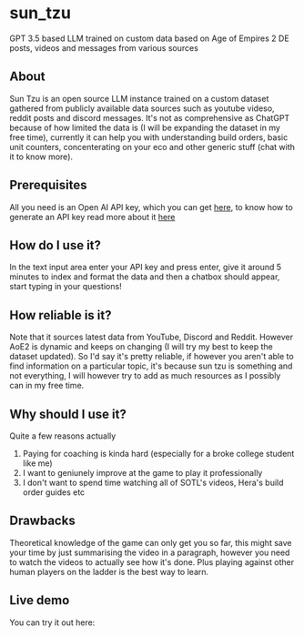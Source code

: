 # sun_tzu
GPT 3.5 based LLM trained on custom data based on Age of Empires 2 DE posts, videos and messages from various sources

## About
Sun Tzu is an open source LLM instance trained on a custom dataset gathered from publicly available data sources such as youtube videso, reddit posts and discord messages.
It's not as comprehensive as ChatGPT because of how limited the data is (I will be expanding the dataset in my free time), currently it can help you with understanding build orders, basic unit counters, concenterating on your eco and other generic stuff (chat with it to know more).

## Prerequisites
All you need is an Open AI API key, which you can get [here](https://platform.openai.com/api-keys), to know how to generate an API key read more about it [here](https://www.howtogeek.com/885918/how-to-get-an-openai-api-key/)

## How do I use it?
In the text input area enter your API key and press enter, give it around 5 minutes to index and format the data and then a chatbox should appear, start typing in your questions!

## How reliable is it?
Note that it sources latest data from YouTube, Discord and Reddit. However AoE2 is dynamic and keeps on changing (I will try my best to keep the dataset updated). So I'd say it's pretty reliable, if however you aren't able to find information on a particular topic, it's because sun tzu is something and not everything, I will however try to add as much resources as I possibly can in my free time.

## Why should I use it?
Quite a few reasons actually
1. Paying for coaching is kinda hard (especially for a broke college student like me)
2. I want to geniunely improve at the game to play it professionally
3. I don't want to spend time watching all of SOTL's videos, Hera's build order guides etc

## Drawbacks
Theoretical knowledge of the game can only get you so far, this might save your time by just summarising the video in a paragraph, however you need to watch the videos to actually see how it's done. Plus playing against other human players on the ladder is the best way to learn.

## Live demo
You can try it out here: 
